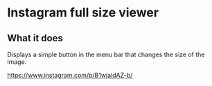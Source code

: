 # Instagram full size viewer

## What it does

Displays a simple button in the menu bar that changes the size of the image.

https://www.instagram.com/p/B1wjaidAZ-b/
